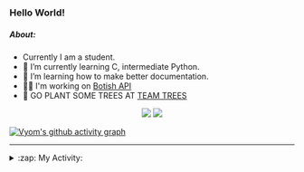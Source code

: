 ### Hello World!

##### About:
- Currently I am a student.
- 🌱 I’m currently learning C, intermediate Python.
- 🌱 I’m learning how to make better documentation.
- 👨‍💻 I'm working on [Botish API](https://github.com/Vyvy-vi/api)
- 🌱 GO PLANT SOME TREES AT [TEAM TREES](https://teamtrees.org/)

<p align="center">
  <a href="https://twitter.com/Vyvy_viM"><img target="_blank" src="https://img.shields.io/badge/twitter%20@Vyvy_viM-0D95E8?style=for-the-badge&logo=twitter&logoColor=white"/></a> 
  <a href="https://vyvy-vi.github.io/portfolio"><img target="_blank" src="https://img.shields.io/badge/-I_love_open_source-green?style=for-the-badge&logo=github&logoColor=black"/></a> 
</p>

[![Vyom's github activity graph](https://activity-graph.herokuapp.com/graph?username=Vyvy-vi)](https://github.com/ashutosh00710/github-readme-activity-graph)

---
<details>
  <summary>:zap: My Activity:</summary>
  
<!--START_SECTION:waka-->
![Code Time](http://img.shields.io/badge/Code%20Time-723%20hrs%2055%20mins-blue)

**I'm a Night 🦉** 

```text
🌞 Morning    58 commits     ██░░░░░░░░░░░░░░░░░░░░░░░   7.96% 
🌆 Daytime    178 commits    ██████░░░░░░░░░░░░░░░░░░░   24.42% 
🌃 Evening    247 commits    ████████░░░░░░░░░░░░░░░░░   33.88% 
🌙 Night      246 commits    ████████░░░░░░░░░░░░░░░░░   33.74%

```
📅 **I'm Most Productive on Sunday** 

```text
Monday       72 commits     ██░░░░░░░░░░░░░░░░░░░░░░░   9.88% 
Tuesday      122 commits    ████░░░░░░░░░░░░░░░░░░░░░   16.74% 
Wednesday    116 commits    ████░░░░░░░░░░░░░░░░░░░░░   15.91% 
Thursday     104 commits    ███░░░░░░░░░░░░░░░░░░░░░░   14.27% 
Friday       77 commits     ██░░░░░░░░░░░░░░░░░░░░░░░   10.56% 
Saturday     85 commits     ███░░░░░░░░░░░░░░░░░░░░░░   11.66% 
Sunday       153 commits    █████░░░░░░░░░░░░░░░░░░░░   20.99%

```


📊 **This Week I Spent My Time On** 

```text
🔥 Editors: 
VS Code                  10 hrs 59 mins      ████████████████████████░   98.94% 
Vim                      7 mins              ░░░░░░░░░░░░░░░░░░░░░░░░░   1.06%

🐱‍💻 Projects: 
praise_backend_js        7 hrs 3 mins        ████████████████░░░░░░░░░   63.52% 
Unknown Project          1 hr 46 mins        ████░░░░░░░░░░░░░░░░░░░░░   15.96% 
discord-bot              1 hr 20 mins        ███░░░░░░░░░░░░░░░░░░░░░░   12.08% 
discord-bot-army         54 mins             ██░░░░░░░░░░░░░░░░░░░░░░░   8.22% 
onboarding-bot           1 min               ░░░░░░░░░░░░░░░░░░░░░░░░░   0.22%

```


 Last Updated on 14/04/2022 15:05:15 UTC
<!--END_SECTION:waka-->
</details>
